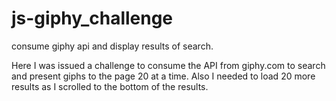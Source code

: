 # js-giphy_challenge
consume giphy api and display results of search.

Here I was issued a challenge to consume the API from giphy.com to search
and present giphs to the page 20 at a time. Also I needed to load 20 more 
results as I scrolled to the bottom of the results.
